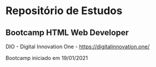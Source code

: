 # Repositório de Estudos

## Bootcamp HTML Web Developer 

DIO - Digital Innovation One - https://digitalinnovation.one/

Bootcamp iniciado em 19/01/2021



